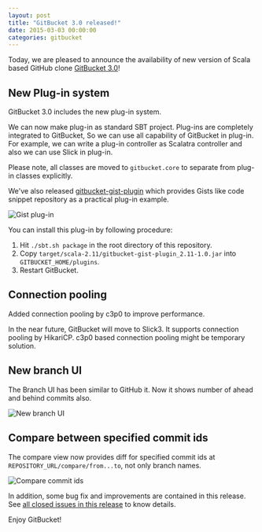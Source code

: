 ```yaml
---
layout: post
title: "GitBucket 3.0 released!"
date: 2015-03-03 00:00:00
categories: gitbucket
---
```


Today, we are pleased to announce the availability of new version of Scala based GitHub clone [GitBucket 3.0](https://github.com/gitbucket/gitbucket/releases/tag/3.0)!

## New Plug-in system

GitBucket 3.0 includes the new plug-in system.

We can now make plug-in as standard SBT project. Plug-ins are completely integrated to GitBucket, So we can use all capability of GitBucket in plug-in. For example, we can write a plug-in controller as Scalatra controller and also we can use Slick in plug-in.

Please note, all classes are moved to `gitbucket.core` to separate from plug-in classes explicitly.

We've also released [gitbucket-gist-plugin](https://github.com/gitbucket/gitbucket-gist-plugin) which provides Gists like code snippet repository as a practical plug-in example.

![Gist plug-in]({{site.baseurl}}/images/gitbucket-3.0/gist_plugin.png)

You can install this plug-in by following procedure:

1. Hit `./sbt.sh package` in the root directory of this repository.
2. Copy `target/scala-2.11/gitbucket-gist-plugin_2.11-1.0.jar` into `GITBUCKET_HOME/plugins`.
3. Restart GitBucket.

## Connection pooling

Added connection pooling by c3p0 to improve performance.

In the near future, GitBucket will move to Slick3. It supports connection pooling by HikariCP. c3p0 based connection pooling might be temporary solution.

## New branch UI

The Branch UI has been similar to GitHub it. Now it shows number of ahead and behind commits also.

![New branch UI]({{site.baseurl}}/images/gitbucket-3.0/new_branch_ui.png)

## Compare between specified commit ids

The compare view now provides diff for specified commit ids at `REPOSITORY_URL/compare/from...to`, not only branch names.

![Compare commit ids]({{site.baseurl}}/images/gitbucket-3.0/compare_commit_id.png)

In addition, some bug fix and improvements are contained in this release. See [all closed issues in this release](https://github.com/gitbucket/gitbucket/issues?q=is%3Aclosed+milestone%3A3.0) to know details.

Enjoy GitBucket!
